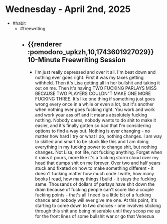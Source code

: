 # Wednesday - April 2nd, 2025
- #habit
	- #freewriting
		- ## {{renderer :pomodoro_upkzh,10,1743601927029}} 10-Minute Freewriting Session
			- I'm just really depressed and over it all. I'm beat down and nothing ever goes right. First it was my taxes getting withheld. Then it's Lisa getting all in her bullshit and taking it out on me. Then it's having TWO FUCKING PARLAYS MISS BECAUSE TWO PLAYERS COULDN"T MAKE ONE MORE FUCKING THREE. It's like one thing if something just goes wrong every once in a while or even a lot, but it's another when nothing ever goes fucking right. You work and work and work your ass off and it means absolutely fucking nothing. Nobody cares, nobody wants to do shit to make it easier, and it's finally gotten so bad that I'm considering options to find a way out. Nothing is ever changing - no matter how hard I try or what I do, nothing changes. I am way to skilled and smart to be stuck like this and I am doing everything in my fucking power to change shit, but nothing changes. Not Lisa, not life, not fucking anything. Forget when it rains it pours, more like it's a fucking storm cloud over my head that dumps shit on me forever. Over two and half years stuck and fixated on how to make something different - it doesn't fucking matter how much code I write, how many books I read, how many things I build - it stays the fucking same. Thousands of dollars of parlays have shit down the drain because of fucking people can't score like a couple fucking points - that's all I need is a little bit of a fucking chance and nobody will ever give me one. At this point, it's starting to come down to two choices - one involves sticking through this shit and being miserable until they scoop me up for the front lines of some bullshit war or go that Venezua